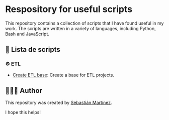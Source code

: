 # Respository for useful scripts

This repository contains a collection of scripts that I have found useful in my work.
The scripts are written in a variety of languages, including Python, Bash and JavaScript.


## 📃 Lista de scripts

### ⚙ ETL

- [Create ETL base](./etl/create_etl_base/README.md): Create a base for ETL projects.


## 👷🏻‍♂️ Author

This repository was created by [Sebastián Martínez](https://github.com/JuanS3).

I hope this helps!
